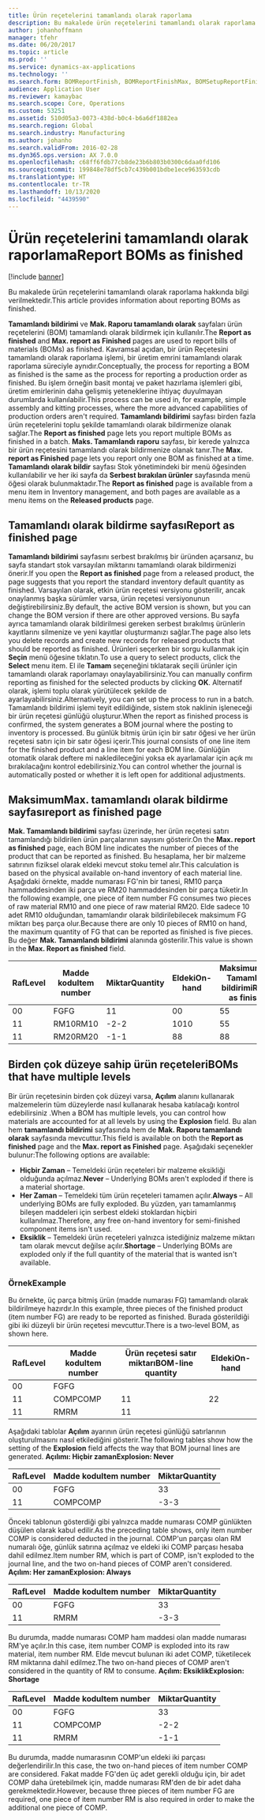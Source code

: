 ```yaml
---
title: Ürün reçetelerini tamamlandı olarak raporlama
description: Bu makalede ürün reçetelerini tamamlandı olarak raporlama hakkında bilgi verilmektedir.
author: johanhoffmann
manager: tfehr
ms.date: 06/20/2017
ms.topic: article
ms.prod: ''
ms.service: dynamics-ax-applications
ms.technology: ''
ms.search.form: BOMReportFinish, BOMReportFinishMax, BOMSetupReportFinish
audience: Application User
ms.reviewer: kamaybac
ms.search.scope: Core, Operations
ms.custom: 53251
ms.assetid: 510d05a3-0073-438d-b0c4-b6a6df1882ea
ms.search.region: Global
ms.search.industry: Manufacturing
ms.author: johanho
ms.search.validFrom: 2016-02-28
ms.dyn365.ops.version: AX 7.0.0
ms.openlocfilehash: c68ff6fdb77cb8de23b6b803b0300c6daa0fd106
ms.sourcegitcommit: 199848e78df5cb7c439b001bdbe1ece963593cdb
ms.translationtype: HT
ms.contentlocale: tr-TR
ms.lasthandoff: 10/13/2020
ms.locfileid: "4439590"
---
```

# <a name="report-boms-as-finished"></a><span data-ttu-id="47f0d-103">Ürün reçetelerini tamamlandı olarak raporlama</span><span class="sxs-lookup"><span data-stu-id="47f0d-103">Report BOMs as finished</span></span>

[!include [banner](../includes/banner.md)]

<span data-ttu-id="47f0d-104">Bu makalede ürün reçetelerini tamamlandı olarak raporlama hakkında bilgi verilmektedir.</span><span class="sxs-lookup"><span data-stu-id="47f0d-104">This article provides information about reporting BOMs as finished.</span></span>

<span data-ttu-id="47f0d-105">**Tamamlandı bildirimi** ve **Mak. Raporu tamamlandı olarak** sayfaları ürün reçetelerini (BOM) tamamlandı olarak bildirmek için kullanılır.</span><span class="sxs-lookup"><span data-stu-id="47f0d-105">The **Report as finished** and **Max. report as Finished** pages are used to report bills of materials (BOMs) as finished.</span></span> <span data-ttu-id="47f0d-106">Kavramsal açıdan, bir ürün Reçetesini tamamlandı olarak raporlama işlemi, bir üretim emrini tamamlandı olarak raporlama süreciyle aynıdır.</span><span class="sxs-lookup"><span data-stu-id="47f0d-106">Conceptually, the process for reporting a BOM as finished is the same as the process for reporting a production order as finished.</span></span> <span data-ttu-id="47f0d-107">Bu işlem örneğin basit montaj ve paket hazırlama işlemleri gibi, üretim emirlerinin daha gelişmiş yeteneklerine ihtiyaç duyulmayan durumlarda kullanılabilir.</span><span class="sxs-lookup"><span data-stu-id="47f0d-107">This process can be used in, for example, simple assembly and kitting processes, where the more advanced capabilities of production orders aren't required.</span></span> <span data-ttu-id="47f0d-108">**Tamamlandı bildirimi** sayfası birden fazla ürün reçetelerini toplu şekilde tamamlandı olarak bildirmenize olanak sağlar.</span><span class="sxs-lookup"><span data-stu-id="47f0d-108">The **Report as finished** page lets you report multiple BOMs as finished in a batch.</span></span> <span data-ttu-id="47f0d-109">**Maks. Tamamlandı raporu** sayfası, bir kerede yalnızca bir ürün reçetesini tamamlandı olarak bildirmenize olanak tanır.</span><span class="sxs-lookup"><span data-stu-id="47f0d-109">The **Max. report as Finished** page lets you report only one BOM as finished at a time.</span></span> <span data-ttu-id="47f0d-110">**Tamamlandı olarak bildir** sayfası Stok yönetimindeki bir menü öğesinden kullanılabilir ve her iki sayfa da **Serbest bırakılan ürünler** sayfasında menü öğesi olarak bulunmaktadır.</span><span class="sxs-lookup"><span data-stu-id="47f0d-110">The **Report as finished** page is available from a menu item in Inventory management, and both pages are available as a menu items on the **Released products** page.</span></span>

## <a name="report-as-finished-page"></a><span data-ttu-id="47f0d-111">Tamamlandı olarak bildirme sayfası</span><span class="sxs-lookup"><span data-stu-id="47f0d-111">Report as finished page</span></span>
<span data-ttu-id="47f0d-112">**Tamamlandı bildirimi** sayfasını serbest bırakılmış bir üründen açarsanız, bu sayfa standart stok varsayılan miktarını tamamlandı olarak bildirmenizi önerir.</span><span class="sxs-lookup"><span data-stu-id="47f0d-112">If you open the **Report as finished** page from a released product, the page suggests that you report the standard inventory default quantity as finished.</span></span> <span data-ttu-id="47f0d-113">Varsayılan olarak, etkin ürün reçetesi versiyonu gösterilir, ancak onaylanmış başka sürümler varsa, ürün reçetesi versiyonunun değiştirebilirsiniz.</span><span class="sxs-lookup"><span data-stu-id="47f0d-113">By default, the active BOM version is shown, but you can change the BOM version if there are other approved versions.</span></span> <span data-ttu-id="47f0d-114">Bu sayfa ayrıca tamamlandı olarak bildirilmesi gereken serbest bırakılmış ürünlerin kayıtlarını silmenize ve yeni kayıtlar oluşturmanızı sağlar.</span><span class="sxs-lookup"><span data-stu-id="47f0d-114">The page also lets you delete records and create new records for released products that should be reported as finished.</span></span> <span data-ttu-id="47f0d-115">Ürünleri seçerken bir sorgu kullanmak için **Seçin** menü öğesine tıklatın.</span><span class="sxs-lookup"><span data-stu-id="47f0d-115">To use a query to select products, click the **Select** menu item.</span></span> <span data-ttu-id="47f0d-116">El ile **Tamam** seçeneğini tıklatarak seçili ürünler için tamamlandı olarak raporlamayı onaylayabilirsiniz.</span><span class="sxs-lookup"><span data-stu-id="47f0d-116">You can manually confirm reporting as finished for the selected products by clicking **OK**.</span></span> <span data-ttu-id="47f0d-117">Alternatif olarak, işlemi toplu olarak yürütülecek şekilde de ayarlayabilirsiniz.</span><span class="sxs-lookup"><span data-stu-id="47f0d-117">Alternatively, you can set up the process to run in a batch.</span></span> <span data-ttu-id="47f0d-118">Tamamlandı bildirimi işlemi teyit edildiğinde, sistem stok naklinin işleneceği bir ürün reçetesi günlüğü oluşturur.</span><span class="sxs-lookup"><span data-stu-id="47f0d-118">When the report as finished process is confirmed, the system generates a BOM journal where the posting to inventory is processed.</span></span> <span data-ttu-id="47f0d-119">Bu günlük bitmiş ürün için bir satır öğesi ve her ürün reçetesi satırı için bir satır öğesi içerir.</span><span class="sxs-lookup"><span data-stu-id="47f0d-119">This journal consists of one line item for the finished product and a line item for each BOM line.</span></span> <span data-ttu-id="47f0d-120">Günlüğün otomatik olarak deftere mi nakledileceğini yoksa ek ayarlamalar için açık mı bırakılacağını kontrol edebilirsiniz.</span><span class="sxs-lookup"><span data-stu-id="47f0d-120">You can control whether the journal is automatically posted or whether it is left open for additional adjustments.</span></span>

## <a name="max-report-as-finished-page"></a><span data-ttu-id="47f0d-121">Maksimum</span><span class="sxs-lookup"><span data-stu-id="47f0d-121">Max.</span></span> <span data-ttu-id="47f0d-122">tamamlandı olarak bildirme sayfası</span><span class="sxs-lookup"><span data-stu-id="47f0d-122">report as finished page</span></span>
<span data-ttu-id="47f0d-123">**Mak. Tamamlandı bildirimi** sayfası üzerinde, her ürün reçetesi satırı tamamlandığı bildirilen ürün parçalarının sayısını gösterir.</span><span class="sxs-lookup"><span data-stu-id="47f0d-123">On the **Max. report as finished** page, each BOM line indicates the number of pieces of the product that can be reported as finished.</span></span> <span data-ttu-id="47f0d-124">Bu hesaplama, her bir malzeme satırının fiziksel olarak eldeki mevcut stoku temel alır.</span><span class="sxs-lookup"><span data-stu-id="47f0d-124">This calculation is based on the physical available on-hand inventory of each material line.</span></span> <span data-ttu-id="47f0d-125">Aşağıdaki örnekte, madde numarası FG'nin bir tanesi, RM10 parça hammaddesinden iki parça ve RM20 hammaddesinden bir parça tüketir.</span><span class="sxs-lookup"><span data-stu-id="47f0d-125">In the following example, one piece of item number FG consumes two pieces of raw material RM10 and one piece of raw material RM20.</span></span> <span data-ttu-id="47f0d-126">Elde sadece 10 adet RM10 olduğundan, tamamlandır olarak bildirilebilecek maksimum FG miktarı beş parça olur.</span><span class="sxs-lookup"><span data-stu-id="47f0d-126">Because there are only 10 pieces of RM10 on hand, the maximum quantity of FG that can be reported as finished is five pieces.</span></span> <span data-ttu-id="47f0d-127">Bu değer **Mak. Tamamlandı bildirimi** alanında gösterilir.</span><span class="sxs-lookup"><span data-stu-id="47f0d-127">This value is shown in the **Max. Report as finished** field.</span></span>

| <span data-ttu-id="47f0d-128">Raf</span><span class="sxs-lookup"><span data-stu-id="47f0d-128">Level</span></span> | <span data-ttu-id="47f0d-129">Madde kodu</span><span class="sxs-lookup"><span data-stu-id="47f0d-129">Item number</span></span> | <span data-ttu-id="47f0d-130">Miktar</span><span class="sxs-lookup"><span data-stu-id="47f0d-130">Quantity</span></span> | <span data-ttu-id="47f0d-131">Eldeki</span><span class="sxs-lookup"><span data-stu-id="47f0d-131">On-hand</span></span> | <span data-ttu-id="47f0d-132">Maksimum</span><span class="sxs-lookup"><span data-stu-id="47f0d-132">Max.</span></span> <span data-ttu-id="47f0d-133">Tamamlandı bildirimi</span><span class="sxs-lookup"><span data-stu-id="47f0d-133">Report as finished</span></span> |
|-------|-------------|----------|---------|-------------------------|
| <span data-ttu-id="47f0d-134">0</span><span class="sxs-lookup"><span data-stu-id="47f0d-134">0</span></span>     | <span data-ttu-id="47f0d-135">FG</span><span class="sxs-lookup"><span data-stu-id="47f0d-135">FG</span></span>          |  <span data-ttu-id="47f0d-136">1</span><span class="sxs-lookup"><span data-stu-id="47f0d-136">1</span></span>       | <span data-ttu-id="47f0d-137">0</span><span class="sxs-lookup"><span data-stu-id="47f0d-137">0</span></span>       | <span data-ttu-id="47f0d-138">5</span><span class="sxs-lookup"><span data-stu-id="47f0d-138">5</span></span>                       |
| <span data-ttu-id="47f0d-139">1</span><span class="sxs-lookup"><span data-stu-id="47f0d-139">1</span></span>     | <span data-ttu-id="47f0d-140">RM10</span><span class="sxs-lookup"><span data-stu-id="47f0d-140">RM10</span></span>        | <span data-ttu-id="47f0d-141">-2</span><span class="sxs-lookup"><span data-stu-id="47f0d-141">-2</span></span>       | <span data-ttu-id="47f0d-142">10</span><span class="sxs-lookup"><span data-stu-id="47f0d-142">10</span></span>      | <span data-ttu-id="47f0d-143">5</span><span class="sxs-lookup"><span data-stu-id="47f0d-143">5</span></span>                       |
| <span data-ttu-id="47f0d-144">1</span><span class="sxs-lookup"><span data-stu-id="47f0d-144">1</span></span>     | <span data-ttu-id="47f0d-145">RM20</span><span class="sxs-lookup"><span data-stu-id="47f0d-145">RM20</span></span>        | <span data-ttu-id="47f0d-146">-1</span><span class="sxs-lookup"><span data-stu-id="47f0d-146">-1</span></span>       |  <span data-ttu-id="47f0d-147">8</span><span class="sxs-lookup"><span data-stu-id="47f0d-147">8</span></span>      | <span data-ttu-id="47f0d-148">8</span><span class="sxs-lookup"><span data-stu-id="47f0d-148">8</span></span>                       |

## <a name="boms-that-have-multiple-levels"></a><span data-ttu-id="47f0d-149">Birden çok düzeye sahip ürün reçeteleri</span><span class="sxs-lookup"><span data-stu-id="47f0d-149">BOMs that have multiple levels</span></span>
<span data-ttu-id="47f0d-150">Bir ürün reçetesinin birden çok düzeyi varsa, **Açılım** alanını kullanarak malzemelerin tüm düzeylerde nasıl kullanarak hesaba katılacağı kontrol edebilirsiniz .</span><span class="sxs-lookup"><span data-stu-id="47f0d-150">When a BOM has multiple levels, you can control how materials are accounted for at all levels by using the **Explosion** field.</span></span> <span data-ttu-id="47f0d-151">Bu alan hem **tamamlandı bildirimi** sayfasında hem de **Mak. Raporu tamamlandı olarak** sayfasında mevcuttur.</span><span class="sxs-lookup"><span data-stu-id="47f0d-151">This field is available on both the **Report as finished** page and the **Max. report as Finished** page.</span></span> <span data-ttu-id="47f0d-152">Aşağıdaki seçenekler bulunur:</span><span class="sxs-lookup"><span data-stu-id="47f0d-152">The following options are available:</span></span>

-   <span data-ttu-id="47f0d-153">**Hiçbir Zaman** – Temeldeki ürün reçeteleri bir malzeme eksikliği olduğunda açılmaz.</span><span class="sxs-lookup"><span data-stu-id="47f0d-153">**Never** – Underlying BOMs aren't exploded if there is a material shortage.</span></span>
-   <span data-ttu-id="47f0d-154">**Her Zaman** – Temeldeki tüm ürün reçeteleri tamamen açılır.</span><span class="sxs-lookup"><span data-stu-id="47f0d-154">**Always** – All underlying BOMs are fully exploded.</span></span> <span data-ttu-id="47f0d-155">Bu yüzden, yarı tamamlanmış bileşen maddeleri için serbest eldeki stoklardan hiçbiri kullanılmaz.</span><span class="sxs-lookup"><span data-stu-id="47f0d-155">Therefore, any free on-hand inventory for semi-finished component items isn't used.</span></span>
-   <span data-ttu-id="47f0d-156">**Eksiklik** – Temeldeki ürün reçeteleri yalnızca istediğiniz malzeme miktarı tam olarak mevcut değilse açılır.</span><span class="sxs-lookup"><span data-stu-id="47f0d-156">**Shortage** – Underlying BOMs are exploded only if the full quantity of the material that is wanted isn't available.</span></span>

### <a name="example"></a><span data-ttu-id="47f0d-157">Örnek</span><span class="sxs-lookup"><span data-stu-id="47f0d-157">Example</span></span>

<span data-ttu-id="47f0d-158">Bu örnekte, üç parça bitmiş ürün (madde numarası FG) tamamlandı olarak bildirilmeye hazırdır.</span><span class="sxs-lookup"><span data-stu-id="47f0d-158">In this example, three pieces of the finished product (item number FG) are ready to be reported as finished.</span></span> <span data-ttu-id="47f0d-159">Burada gösterildiği gibi iki düzeyli bir ürün reçetesi mevcuttur.</span><span class="sxs-lookup"><span data-stu-id="47f0d-159">There is a two-level BOM, as shown here.</span></span>

| <span data-ttu-id="47f0d-160">Raf</span><span class="sxs-lookup"><span data-stu-id="47f0d-160">Level</span></span> | <span data-ttu-id="47f0d-161">Madde kodu</span><span class="sxs-lookup"><span data-stu-id="47f0d-161">Item number</span></span> | <span data-ttu-id="47f0d-162">Ürün reçetesi satır miktarı</span><span class="sxs-lookup"><span data-stu-id="47f0d-162">BOM-line quantity</span></span> | <span data-ttu-id="47f0d-163">Eldeki</span><span class="sxs-lookup"><span data-stu-id="47f0d-163">On-hand</span></span> |
|-------|-------------|-------------------|---------|
| <span data-ttu-id="47f0d-164">0</span><span class="sxs-lookup"><span data-stu-id="47f0d-164">0</span></span>     | <span data-ttu-id="47f0d-165">FG</span><span class="sxs-lookup"><span data-stu-id="47f0d-165">FG</span></span>          |                   |         |
| <span data-ttu-id="47f0d-166">1</span><span class="sxs-lookup"><span data-stu-id="47f0d-166">1</span></span>     | <span data-ttu-id="47f0d-167">COMP</span><span class="sxs-lookup"><span data-stu-id="47f0d-167">COMP</span></span>        | <span data-ttu-id="47f0d-168">1</span><span class="sxs-lookup"><span data-stu-id="47f0d-168">1</span></span>                 | <span data-ttu-id="47f0d-169">2</span><span class="sxs-lookup"><span data-stu-id="47f0d-169">2</span></span>       |
| <span data-ttu-id="47f0d-170">1</span><span class="sxs-lookup"><span data-stu-id="47f0d-170">1</span></span>     | <span data-ttu-id="47f0d-171">RM</span><span class="sxs-lookup"><span data-stu-id="47f0d-171">RM</span></span>          | <span data-ttu-id="47f0d-172">1</span><span class="sxs-lookup"><span data-stu-id="47f0d-172">1</span></span>                 |         |

<span data-ttu-id="47f0d-173">Aşağıdaki tablolar **Açılım** ayarının ürün reçetesi günlüğü satırlarının oluşturulmasını nasıl etkilediğini gösterir.</span><span class="sxs-lookup"><span data-stu-id="47f0d-173">The following tables show how the setting of the **Explosion** field affects the way that BOM journal lines are generated.</span></span> <span data-ttu-id="47f0d-174">**Açılımı: Hiçbir zaman**</span><span class="sxs-lookup"><span data-stu-id="47f0d-174">**Explosion: Never**</span></span>

| <span data-ttu-id="47f0d-175">Raf</span><span class="sxs-lookup"><span data-stu-id="47f0d-175">Level</span></span> | <span data-ttu-id="47f0d-176">Madde kodu</span><span class="sxs-lookup"><span data-stu-id="47f0d-176">Item number</span></span> | <span data-ttu-id="47f0d-177">Miktar</span><span class="sxs-lookup"><span data-stu-id="47f0d-177">Quantity</span></span> |
|-------|-------------|----------|
| <span data-ttu-id="47f0d-178">0</span><span class="sxs-lookup"><span data-stu-id="47f0d-178">0</span></span>     | <span data-ttu-id="47f0d-179">FG</span><span class="sxs-lookup"><span data-stu-id="47f0d-179">FG</span></span>          | <span data-ttu-id="47f0d-180">3</span><span class="sxs-lookup"><span data-stu-id="47f0d-180">3</span></span>        |
| <span data-ttu-id="47f0d-181">1</span><span class="sxs-lookup"><span data-stu-id="47f0d-181">1</span></span>     | <span data-ttu-id="47f0d-182">COMP</span><span class="sxs-lookup"><span data-stu-id="47f0d-182">COMP</span></span>        | <span data-ttu-id="47f0d-183">-3</span><span class="sxs-lookup"><span data-stu-id="47f0d-183">-3</span></span>       |

<span data-ttu-id="47f0d-184">Önceki tablonun gösterdiği gibi yalnızca madde numarası COMP günlükten düşülen olarak kabul edilir.</span><span class="sxs-lookup"><span data-stu-id="47f0d-184">As the preceding table shows, only item number COMP is considered deducted in the journal.</span></span> <span data-ttu-id="47f0d-185">COMP'un parçası olan RM numaralı öğe, günlük satırına açılmaz ve eldeki iki COMP parçası hesaba dahil edilmez.</span><span class="sxs-lookup"><span data-stu-id="47f0d-185">Item number RM, which is part of COMP, isn't exploded to the journal line, and the two on-hand pieces of COMP aren't considered.</span></span> <span data-ttu-id="47f0d-186">**Açılım: Her zaman**</span><span class="sxs-lookup"><span data-stu-id="47f0d-186">**Explosion: Always**</span></span>

| <span data-ttu-id="47f0d-187">Raf</span><span class="sxs-lookup"><span data-stu-id="47f0d-187">Level</span></span> | <span data-ttu-id="47f0d-188">Madde kodu</span><span class="sxs-lookup"><span data-stu-id="47f0d-188">Item number</span></span> | <span data-ttu-id="47f0d-189">Miktar</span><span class="sxs-lookup"><span data-stu-id="47f0d-189">Quantity</span></span> |
|-------|-------------|----------|
| <span data-ttu-id="47f0d-190">0</span><span class="sxs-lookup"><span data-stu-id="47f0d-190">0</span></span>     | <span data-ttu-id="47f0d-191">FG</span><span class="sxs-lookup"><span data-stu-id="47f0d-191">FG</span></span>          | <span data-ttu-id="47f0d-192">3</span><span class="sxs-lookup"><span data-stu-id="47f0d-192">3</span></span>        |
| <span data-ttu-id="47f0d-193">1</span><span class="sxs-lookup"><span data-stu-id="47f0d-193">1</span></span>     | <span data-ttu-id="47f0d-194">RM</span><span class="sxs-lookup"><span data-stu-id="47f0d-194">RM</span></span>          | <span data-ttu-id="47f0d-195">-3</span><span class="sxs-lookup"><span data-stu-id="47f0d-195">-3</span></span>       |

<span data-ttu-id="47f0d-196">Bu durumda, madde numarası COMP ham maddesi olan madde numarası RM'ye açılır.</span><span class="sxs-lookup"><span data-stu-id="47f0d-196">In this case, item number COMP is exploded into its raw material, item number RM.</span></span> <span data-ttu-id="47f0d-197">Elde mevcut bulunan iki adet COMP, tüketilecek RM miktarına dahil edilmez.</span><span class="sxs-lookup"><span data-stu-id="47f0d-197">The two on-hand pieces of COMP aren't considered in the quantity of RM to consume.</span></span> <span data-ttu-id="47f0d-198">**Açılım: Eksiklik**</span><span class="sxs-lookup"><span data-stu-id="47f0d-198">**Explosion: Shortage**</span></span>

| <span data-ttu-id="47f0d-199">Raf</span><span class="sxs-lookup"><span data-stu-id="47f0d-199">Level</span></span> | <span data-ttu-id="47f0d-200">Madde kodu</span><span class="sxs-lookup"><span data-stu-id="47f0d-200">Item number</span></span> | <span data-ttu-id="47f0d-201">Miktar</span><span class="sxs-lookup"><span data-stu-id="47f0d-201">Quantity</span></span> |
|-------|-------------|----------|
| <span data-ttu-id="47f0d-202">0</span><span class="sxs-lookup"><span data-stu-id="47f0d-202">0</span></span>     | <span data-ttu-id="47f0d-203">FG</span><span class="sxs-lookup"><span data-stu-id="47f0d-203">FG</span></span>          | <span data-ttu-id="47f0d-204">3</span><span class="sxs-lookup"><span data-stu-id="47f0d-204">3</span></span>        |
| <span data-ttu-id="47f0d-205">1</span><span class="sxs-lookup"><span data-stu-id="47f0d-205">1</span></span>     | <span data-ttu-id="47f0d-206">COMP</span><span class="sxs-lookup"><span data-stu-id="47f0d-206">COMP</span></span>        | <span data-ttu-id="47f0d-207">-2</span><span class="sxs-lookup"><span data-stu-id="47f0d-207">-2</span></span>       |
| <span data-ttu-id="47f0d-208">1</span><span class="sxs-lookup"><span data-stu-id="47f0d-208">1</span></span>     | <span data-ttu-id="47f0d-209">RM</span><span class="sxs-lookup"><span data-stu-id="47f0d-209">RM</span></span>          | <span data-ttu-id="47f0d-210">-1</span><span class="sxs-lookup"><span data-stu-id="47f0d-210">-1</span></span>       |

<span data-ttu-id="47f0d-211">Bu durumda, madde numarasının COMP'un eldeki iki parçası değerlendirilir.</span><span class="sxs-lookup"><span data-stu-id="47f0d-211">In this case, the two on-hand pieces of item number COMP are considered.</span></span> <span data-ttu-id="47f0d-212">Fakat madde FG'den üç adet gerekli olduğu için, bir adet COMP daha üretebilmek için, madde numarası RM'den de bir adet daha gerekmektedir.</span><span class="sxs-lookup"><span data-stu-id="47f0d-212">However, because three pieces of item number FG are required, one piece of item number RM is also required in order to make the additional one piece of COMP.</span></span>




